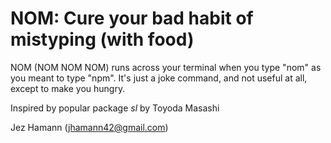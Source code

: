 NOM: Cure your bad habit of mistyping (with food)
=======================================

NOM (NOM NOM NOM) runs across your terminal when you type "nom" as you meant to
type "npm". It's just a joke command, and not useful at all, except to make you
hungry.

Inspired by popular package *sl* by Toyoda Masashi

Jez Hamann (jhamann42@gmail.com)
